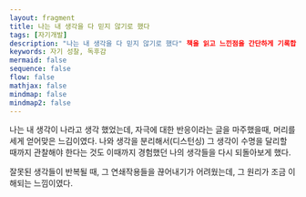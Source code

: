 ```yaml
---
layout: fragment
title: 나는 내 생각을 다 믿지 않기로 했다
tags: [자기개발]
description: "나는 내 생각을 다 믿지 않기로 했다" 책을 읽고 느낀점을 간단하게 기록합니다.
keywords: 자기 성찰, 독후감
mermaid: false
sequence: false
flow: false
mathjax: false
mindmap: false
mindmap2: false
---
```


나는 내 생각이 나라고 생각 했었는데, 자극에 대한 반응이라는 글을 마주했을때, 머리를 세게 얻어맞은 느김이였다.
나와 생각을 분리해서(디스턴싱) 그 생각이 수명을 달리할 때까지 관찰해야 한다는 것도 이때까지 경험했던 나의 생각들을 다시 되돌아보게 했다.

잘못된 생각들이 반복될 때, 그 연쇄작용들을 끊어내기가 어려웠는데, 그 원리가 조금 이해되는 느낌이였다.
